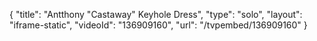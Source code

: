{
    "title": "Antthony \"Castaway\" Keyhole Dress",
    "type": "solo",
    "layout": "iframe-static",
    "videoId": "136909160",
    "url": "\/tvpembed\/136909160"
}